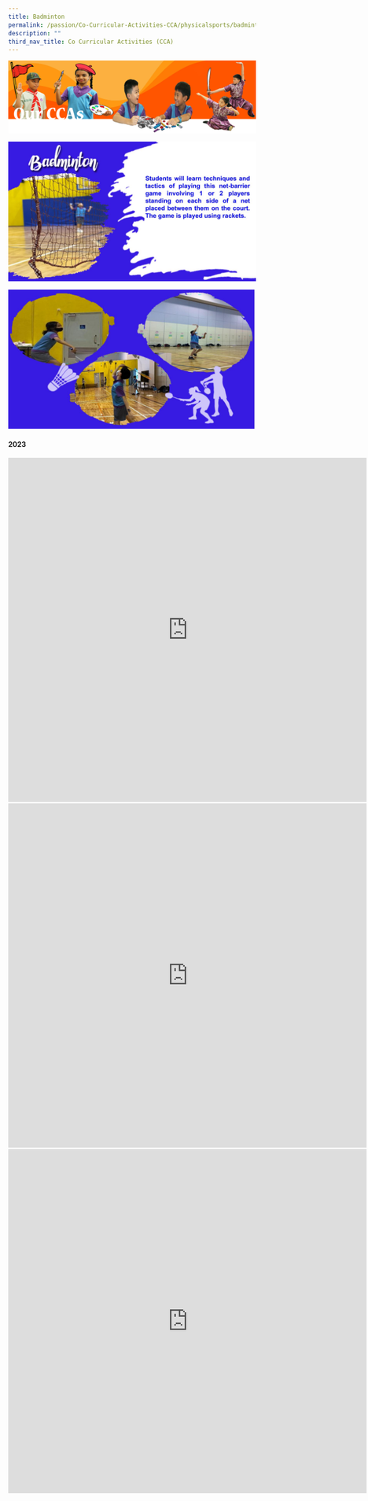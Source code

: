 ```yaml
---
title: Badminton
permalink: /passion/Co-Curricular-Activities-CCA/physicalsports/badminton/
description: ""
third_nav_title: Co Curricular Activities (CCA)
---
```

![](/images/CCAbanner.png)

![](/images/CCA2022/CCA-Badmintonpptx-1.jpg)

![](/images/CCA2022/CCA-Badmintonpptx2.jpg)

#### 2023
<iframe allowfullscreen="true" height="700" width="729" frameborder="0" src="https://docs.google.com/presentation/d/e/2PACX-1vQp2OO9wsoe-Je4T4XKqSQ45idTiO7s2MyCyvQOALsVZrtT42FfQ6NilChIdLbuzUEvl8RmSGWRPxMv/embed?start=false&amp;loop=false&amp;delayms=3000"></iframe>


<iframe src="https://player.vimeo.com/video/800396606?h=59d20135be&amp;badge=0&amp;autopause=0&amp;player_id=0&amp;app_id=58479" width="729" height="700" frameborder="0" allow="autoplay; fullscreen; picture-in-picture" allowfullscreen="" title="Badminton Video Royce.MOV"></iframe>

<iframe src="https://player.vimeo.com/video/798275874?h=95dd1370ed&amp;badge=0&amp;autopause=0&amp;player_id=0&amp;app_id=58479" width="729" height="700" frameborder="0" allow="autoplay; fullscreen; picture-in-picture" allowfullscreen="" title="Badminton Video Daniel.MOV"></iframe>